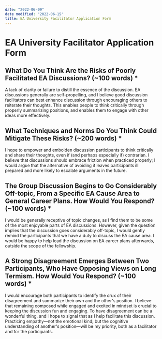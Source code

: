 ```yaml
---
date: "2022-06-09"
date modified: "2022-06-15"
title: EA University Facilitator Application Form
---
```


# EA University Facilitator Application Form

## What Do You Think Are the Risks of Poorly Facilitated EA Discussions? (~100 words) \*
A lack of clarity or failure to distill the essence of the discussion. EA discussions generally are self-propelling, and I believe good discussion facilitators can best enhance discussion through encouraging others to reiterate their thoughts. This enables people to think critically through properly summarizing positions, and enables them to engage with other ideas more effectively.

## What Techniques and Norms Do You Think Could Mitigate These Risks? (~200 words) \*
I hope to empower and embolden discussion participants to think critically and share their thoughts, even if (and perhaps especially if) contrarian. I believe that discussions should embrace friction when practiced properly; I would argue that the alternative of avoiding it leaves participants ill prepared and more likely to escalate arguments in the future.

## The Group Discussion Begins to Go Considerably Off-topic, From a Specific EA Cause Area to General Career Plans. How Would You Respond? (~100 words) \*
I would be generally receptive of topic changes, as I find them to be some of the most enjoyable parts of EA discussions. However, given the question implies that the discussion goes considerably off-topic, I would gently remind the participants that we have a duty to discuss the EA cause area. I would be happy to help lead the discussion on EA career plans afterwards, outside the scope of the fellowship.

## A Strong Disagreement Emerges Between Two Participants, Who Have Opposing Views on Long Termism. How Would You Respond? (~100 words) \*
I would encourage both participants to identify the crux of their disagreement and summarize their own and the other's position. I believe that remaining composed while engaged and excited in mindset is crucial to keeping the discussion fun and engaging. To have disagreement can be a wonderful thing, and I hope to signal that as I help facilitate this discussion. Practicing empathy—not the emotional kind, but the cognitive understanding of another's position—will be my priority, both as a facilitator and for the participants.
